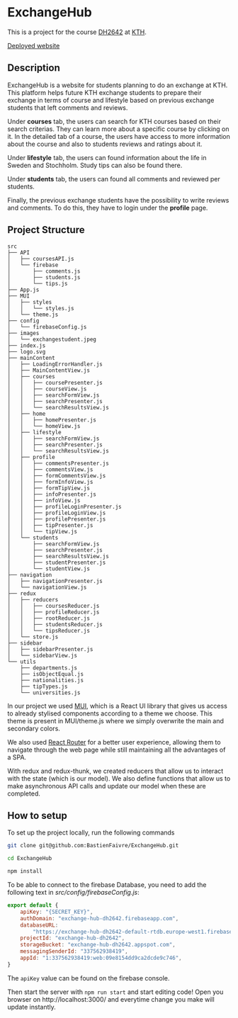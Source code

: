 # ExchangeHub

This is a project for the course [DH2642](https://www.kth.se/student/kurser/kurs/DH2642?l=en) at [KTH](https://www.kth.se/en).

[Deployed website](http://116.203.219.58:3000)

## Description

ExchangeHub is a website for students planning to do an exchange at KTH. This platform helps future KTH exchange students to prepare their exchange in terms of course and lifestyle based on previous exchange students that left comments and reviews.

Under **courses** tab, the users can search for KTH courses based on their search criterias. They can learn more about a specific course by clicking on it. In the detailed tab of a course, the users have access to more information about the course and also to students reviews and ratings about it.

Under **lifestyle** tab, the users can found information about the life in Sweden and Stochholm. Study tips can also be found there.

Under **students** tab, the users can found all comments and reviewed per students.

Finally, the previous exchange students have the possibility to write reviews and comments. To do this, they have to login under the **profile** page.

## Project Structure

    src
    ├── API
    │   ├── coursesAPI.js
    │   └── firebase
    │       ├── comments.js
    │       ├── students.js
    │       └── tips.js
    ├── App.js
    ├── MUI
    │   ├── styles
    │   │   └── styles.js
    │   └── theme.js
    ├── config
    │   └── firebaseConfig.js
    ├── images
    │   └── exchangestudent.jpeg
    ├── index.js
    ├── logo.svg
    ├── mainContent
    │   ├── LoadingErrorHandler.js
    │   ├── MainContentView.js
    │   ├── courses
    │   │   ├── coursePresenter.js
    │   │   ├── courseView.js
    │   │   ├── searchFormView.js
    │   │   ├── searchPresenter.js
    │   │   └── searchResultsView.js
    │   ├── home
    │   │   ├── homePresenter.js
    │   │   └── homeView.js
    │   ├── lifestyle
    │   │   ├── searchFormView.js
    │   │   ├── searchPresenter.js
    │   │   └── searchResultsView.js
    │   ├── profile
    │   │   ├── commentsPresenter.js
    │   │   ├── commentsView.js
    │   │   ├── formCommentsView.js
    │   │   ├── formInfoView.js
    │   │   ├── formTipView.js
    │   │   ├── infoPresenter.js
    │   │   ├── infoView.js
    │   │   ├── profileLoginPresenter.js
    │   │   ├── profileLoginView.js
    │   │   ├── profilePresenter.js
    │   │   ├── tipPresenter.js
    │   │   └── tipView.js
    │   └── students
    │       ├── searchFormView.js
    │       ├── searchPresenter.js
    │       ├── searchResultsView.js
    │       ├── studentPresenter.js
    │       └── studentView.js
    ├── navigation
    │   ├── navigationPresenter.js
    │   └── navigationView.js
    ├── redux
    │   ├── reducers
    │   │   ├── coursesReducer.js
    │   │   ├── profileReducer.js
    │   │   ├── rootReducer.js
    │   │   ├── studentsReducer.js
    │   │   └── tipsReducer.js
    │   └── store.js
    ├── sidebar
    │   ├── sidebarPresenter.js
    │   └── sidebarView.js
    └── utils
        ├── departments.js
        ├── isObjectEqual.js
        ├── nationalities.js
        ├── tipTypes.js
        └── universities.js

In our project we used [MUI](https://mui.com/), which is a React UI library that gives us access to already stylised components according to a theme we choose. This theme is present in MUI/theme.js where we simply overwrite the main and secondary colors.

We also used [React Router](https://reactrouter.com/docs/en/v6) for a better user experience, allowing them to navigate through the web page while still maintaining all the advantages of a SPA.

With redux and redux-thunk, we created reducers that allow us to interact with the state (which is our model). We also define functions that allow us to make asynchronous API calls and update our model when these are completed.

## How to setup

To set up the project locally, run the following commands

```bash
git clone git@github.com:BastienFaivre/ExchangeHub.git

cd ExchangeHub

npm install
```

To be able to connect to the firebase Database, you need to add the following text in _src/config/firebaseConfig.js_:

```js
export default {
    apiKey: "{SECRET_KEY}",
    authDomain: "exchange-hub-dh2642.firebaseapp.com",
    databaseURL:
        "https://exchange-hub-dh2642-default-rtdb.europe-west1.firebasedatabase.app",
    projectId: "exchange-hub-dh2642",
    storageBucket: "exchange-hub-dh2642.appspot.com",
    messagingSenderId: "337562938419",
    appId: "1:337562938419:web:09e8154dd9ca2dcde9c746",
}
```

The `apiKey` value can be found on the firebase console.

Then start the server with `npm run start` and start editing code! Open you browser on http://localhost:3000/ and everytime change you make will update instantly.
